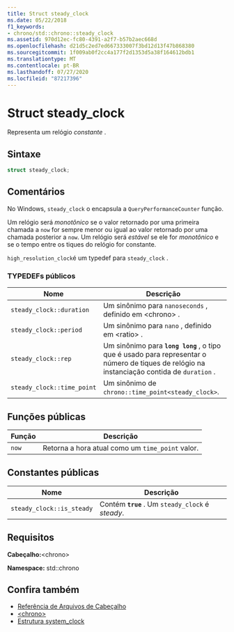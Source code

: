 ```yaml
---
title: Struct steady_clock
ms.date: 05/22/2018
f1_keywords:
- chrono/std::chrono::steady_clock
ms.assetid: 970d12ec-fc80-4391-a2f7-b57b2aec668d
ms.openlocfilehash: d21d5c2ed7ed667333007f3bd12d13f47b868380
ms.sourcegitcommit: 1f009ab0f2cc4a177f2d1353d5a38f164612bdb1
ms.translationtype: MT
ms.contentlocale: pt-BR
ms.lasthandoff: 07/27/2020
ms.locfileid: "87217396"
---
```

# <a name="steady_clock-struct"></a>Struct steady_clock

Representa um relógio *constante* .

## <a name="syntax"></a>Sintaxe

```cpp
struct steady_clock;
```

## <a name="remarks"></a>Comentários

No Windows, `steady_clock` o encapsula a `QueryPerformanceCounter` função.

Um relógio será *monotônico* se o valor retornado por uma primeira chamada a `now` for sempre menor ou igual ao valor retornado por uma chamada posterior a `now`. Um relógio será *estável* se ele for *monotônico* e se o tempo entre os tiques do relógio for constante.

`high_resolution_clock`é um typedef para `steady_clock` .

### <a name="public-typedefs"></a>TYPEDEFs públicos

|Nome|Descrição|
|----------|-----------------|
|`steady_clock::duration`|Um sinônimo para `nanoseconds` , definido em \<chrono> .|
|`steady_clock::period`|Um sinônimo para `nano` , definido em \<ratio> .|
|`steady_clock::rep`|Um sinônimo para **`long long`** , o tipo que é usado para representar o número de tiques de relógio na instanciação contida de `duration` .|
|`steady_clock::time_point`|Um sinônimo de `chrono::time_point<steady_clock>`.|

## <a name="public-functions"></a>Funções públicas

|Função|Descrição|
|--------------|-----------------|
|`now`|Retorna a hora atual como um `time_point` valor.|

## <a name="public-constants"></a>Constantes públicas

|Nome|Descrição|
|----------|-----------------|
|`steady_clock::is_steady`|Contém **`true`** . Um `steady_clock` é *steady*.|

## <a name="requirements"></a>Requisitos

**Cabeçalho:**\<chrono>

**Namespace:** std::chrono

## <a name="see-also"></a>Confira também

- [Referência de Arquivos de Cabeçalho](../standard-library/cpp-standard-library-header-files.md)
- [\<chrono>](../standard-library/chrono.md)
- [Estrutura system_clock](../standard-library/system-clock-structure.md)
